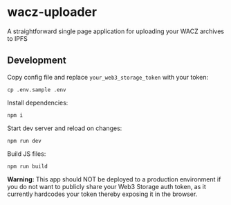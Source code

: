 # wacz-uploader

A straightforward single page application for uploading your WACZ archives to IPFS

## Development

Copy config file and replace `your_web3_storage_token` with your token:
```
cp .env.sample .env
```

Install dependencies:

```
npm i
```

Start dev server and reload on changes:

```
npm run dev
```

Build JS files:
```
npm run build
```

**Warning:**
This app should NOT be deployed to a production environment if you do not want to publicly share your Web3 Storage auth token, as it currently hardcodes your token thereby exposing it in the browser.